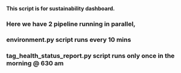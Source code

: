 #### This script is for sustainability dashboard.
### Here we have 2 pipeline running in parallel,
### environment.py script runs every 10 mins
### tag_health_status_report.py script runs only once in the morning @ 630 am
